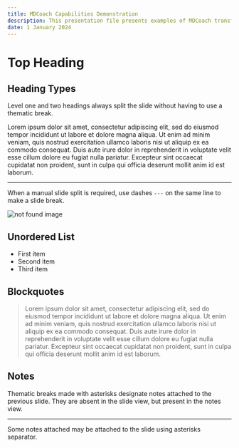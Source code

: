 ```yaml
---
title: MDCoach Capabilities Demonstration
description: This presentation file presents examples of MDCoach transformations from Markdown format to HTML presentation.
date: 1 January 2024
---
```


# Top Heading

## Heading Types

Level one and two headings always split the slide without having to use a thematic break.

Lorem ipsum dolor sit amet, consectetur adipiscing elit, sed do eiusmod tempor incididunt ut labore et dolore magna aliqua. Ut enim ad minim veniam, quis nostrud exercitation ullamco laboris nisi ut aliquip ex ea commodo consequat. Duis aute irure dolor in reprehenderit in voluptate velit esse cillum dolore eu fugiat nulla pariatur. Excepteur sint occaecat cupidatat non proident, sunt in culpa qui officia deserunt mollit anim id est laborum.

---

When a manual slide split is required, use dashes `---` on the same line to make a slide break.

![not found image](notfound.jpg "test image")

## Unordered List

- First item
- Second item
- Third item

## Blockquotes

> Lorem ipsum dolor sit amet, consectetur adipiscing elit, sed do eiusmod tempor incididunt ut labore et dolore magna aliqua. Ut enim ad minim veniam, quis nostrud exercitation ullamco laboris nisi ut aliquip ex ea commodo consequat. Duis aute irure dolor in reprehenderit in voluptate velit esse cillum dolore eu fugiat nulla pariatur. Excepteur sint occaecat cupidatat non proident, sunt in culpa qui officia deserunt mollit anim id est laborum.

## Notes

Thematic breaks made with asterisks designate notes attached to the previous slide. They are absent in the slide view, but present in the notes view.

************************************************

Some notes attached may be attached to the slide using asterisks separator.
